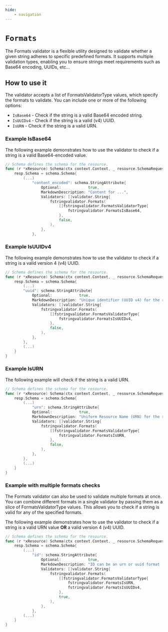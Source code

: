 ```yaml
---
hide:
    - navigation
---
```

# `Formats`

The Formats validator is a flexible utility designed to validate whether a given string adheres to specific predefined formats. It supports multiple validation types, enabling you to ensure strings meet requirements such as Base64 encoding, UUIDs, etc...

## How to use it

The validator accepts a list of FormatsValidatorType values, which specify the formats to validate. You can include one or more of the following options:

* `IsBase64` - Check if the string is a valid Base64 encoded string.
* `IsUUIDv4` - Check if the string is a valid (v4) UUID.
* `IsURN` - Check if the string is a valid URN.

### Example IsBase64

The following example demonstrates how to use the validator to check if a string is a valid Base64-encoded value.

```go
// Schema defines the schema for the resource.
func (r *xResource) Schema(ctx context.Context, _ resource.SchemaRequest, resp *resource.SchemaResponse) {
    resp.Schema = schema.Schema{
        (...)
            "content_encoded": schema.StringAttribute{
                Optional:            true,
                MarkdownDescription: "Content for ...",
                Validators: []validator.String{
                    fstringvalidator.Formats(
                        []fstringvalidator.FormatsValidatorType{
                            fstringvalidator.FormatsIsBase64,
                        }, 
                        false,
                    ),
                },
            },
```

### Example IsUUIDv4

The following example demonstrates how to use the validator to check if a string is a valid version 4 (v4) UUID.

```go
// Schema defines the schema for the resource.
func (r *xResource) Schema(ctx context.Context, _ resource.SchemaRequest, resp *resource.SchemaResponse) {  
    resp.Schema = schema.Schema{  
        (...)  
        "uuid": schema.StringAttribute{  
            Optional:            true,  
            MarkdownDescription: "Unique identifier (UUID v4) for the resource.",  
            Validators: []validator.String{  
                fstringvalidator.Formats(  
                    []fstringvalidator.FormatsValidatorType{  
                        fstringvalidator.FormatsIsUUIDv4,  
                    }, 
                    false,
                ),
            },
        },
        (...)
    }
}
```

### Example IsURN

The following example will check if the string is a valid URN.

```go
// Schema defines the schema for the resource.
func (r *xResource) Schema(ctx context.Context, _ resource.SchemaRequest, resp *resource.SchemaResponse) {
    resp.Schema = schema.Schema{
        (...)
            "urn": schema.StringAttribute{
            Optional:            true,
            MarkdownDescription: "Uniform Resource Name (URN) for the resource.",
            Validators: []validator.String{
                fstringvalidator.Formats(
                    []fstringvalidator.FormatsValidatorType{
                        fstringvalidator.FormatsIsURN,
                    }, 
                    false,
                ),
            },
        },
        (...)
    }
}
```

### Example with multiple formats checks

The Formats validator can also be used to validate multiple formats at once. You can combine different formats in a single validator by passing them as a slice of FormatsValidatorType values. This allows you to check if a string is valid for any of the specified formats.

The following example demonstrates how to use the validator to check if a string is a valid URN value **OR** a valid version 4 (v4) UUID.

```go
// Schema defines the schema for the resource.
func (r *xResource) Schema(ctx context.Context, _ resource.SchemaRequest, resp *resource.SchemaResponse) {
    resp.Schema = schema.Schema{
        (...)
            "id": schema.StringAttribute{
                Optional:            true,
                MarkdownDescription: "ID can be an urn or uuid format ...",
                Validators: []validator.String{
                    fstringvalidator.Formats(
                        []fstringvalidator.FormatsValidatorType{
                            fstringvalidator.FormatsIsURN,
                            fstringvalidator.FormatsIsUUIDv4,
                        }, 
                        true,
                    ),
                },
            },
        (...)
    }
}
```
